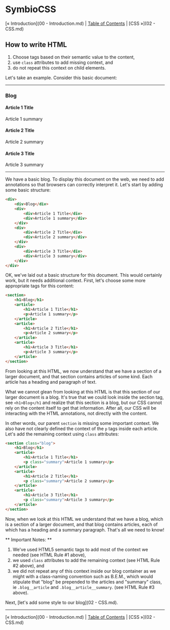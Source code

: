# SymbioCSS

[&laquo; Introduction](00 - Introduction.md) | [Table of Contents](https://github.com/gbdrummer/symbiocss) | [CSS &raquo;](02 - CSS.md)

## How to write HTML

1. Choose tags based on their semantic value to the content,
2. use `class` attributes to add missing context, and
3. do not repeat this context on child elements.

Let's take an example. Consider this basic document:

---
### Blog

#### Article 1 Title
Article 1 summary

#### Article 2 Title
Article 2 summary

#### Article 3 Title
Article 3 summary

---

We have a basic blog. To display this document on the web, we need to add annotations so that browsers can correctly interpret it. Let's start by adding some basic structure:

```HTML
<div>
	<div>Blog</div>
	<div>
		<div>Article 1 Title</div>
		<div>Article 1 summary</div>
	</div>
	<div>
		<div>Article 2 Title</div>
		<div>Article 2 summary</div>
	</div>
	<div>
		<div>Article 3 Title</div>
		<div>Article 3 summary</div>
    </div>
</div>
```

OK, we've laid out a basic structure for this document. This would certainly work, but it needs additional context. First, let's choose some more appropriate tags for this content:

```HTML
<section>
	<h1>Blog</h1>
	<article>
		<h1>Article 1 Title</h1>
		<p>Article 1 summary</p>
	</article>
	<article>
		<h1>Article 2 Title</h1>
		<p>Article 2 summary</p>
	</article>
	<article>
		<h1>Article 3 Title</h1>
		<p>Article 3 summary</p>
	</article>
</section>
```

From looking at this HTML, we now understand that we have a section of a larger document, and that section contains articles of some kind. Each article has a heading and paragraph of text.

What we cannot glean from looking at this HTML is that this section of our larger document is a blog. It's true that we could look inside the section tag, see `<h1>Blog</h1` and realize that this section is a blog, but our CSS cannot rely on the content itself to get that information. After all, our CSS will be interacting with the HTML annotations, not directly with the content.

In other words, our parent `section` is missing some important context. We also have not clearly defined the context of the `p` tags inside each article. Let's add the remaining context using `class` attributes:

```HTML
<section class="blog">
	<h1>Blog</h1>
	<article>
		<h1>Article 1 Title</h1>
		<p class="summary">Article 1 summary</p>
	</article>
	<article>
		<h1>Article 2 Title</h1>
		<p class="summary">Article 2 summary</p>
	</article>
	<article>
		<h1>Article 3 Title</h1>
		<p class="summary">Article 3 summary</p>
	</article>
</section>
```

Now, when we look at this HTML we understand that we have a blog, which is a section of a larger document, and that blog contains articles, each of which has a heading and a summary paragraph. That's all we need to know!

** Important Notes: **

1. We've used HTML5 semantic tags to add most of the context we needed (see HTML Rule #1 above),
2. we used `class` attributes to add the remaining context (see HTML Rule #2 above), and
3. we did not repeat any of this context inside our blog container as we might with a class-naming convention such as B.E.M., which would stipulate that "blog" be prepended to the articles and "summary" class, ie `.blog__article` and `.blog__article__summary`. (see HTML Rule #3 above).

Next, [let's add some style to our blog](02 - CSS.md).

---
[&laquo; Introduction](00 - Introduction.md) | [Table of Contents](https://github.com/gbdrummer/symbiocss) | [CSS &raquo;](02 - CSS.md)
